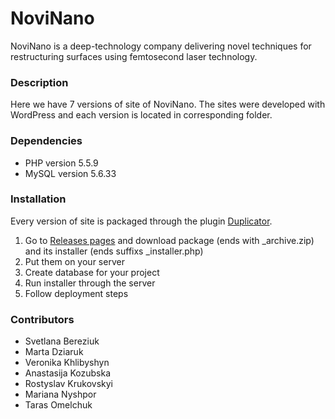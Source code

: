 NoviNano
========

NoviNano is a deep-technology company delivering novel techniques for 
restructuring surfaces using femtosecond laser technology.

### Description

Here we have 7 versions of site of NoviNano.
The sites were developed with WordPress and each version is located
in corresponding folder.

### Dependencies

- PHP version 5.5.9
- MySQL version 5.6.33

### Installation

Every version of site is packaged through the plugin [Duplicator](https://wordpress.org/plugins/duplicator).

1. Go to [Releases pages](https://github.com/mplesha/NoviNano/releases) and download package (ends with \_archive.zip) and its installer (ends suffixs \_installer.php)
2. Put them on your server
3. Create database for your project
4. Run installer through the server
5. Follow deployment steps

### Contributors
- Svetlana Bereziuk
- Marta Dziaruk
- Veronika Khlibyshyn
- Anastasija Kozubska
- Rostyslav Krukovskyi
- Mariana Nyshpor
- Taras Omelchuk
